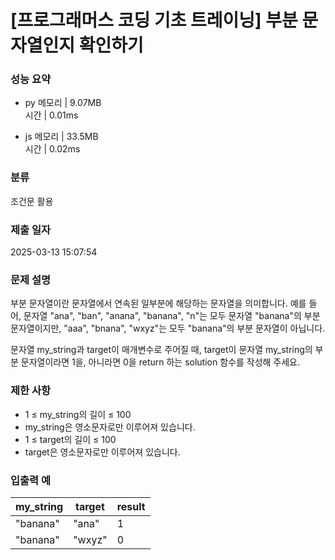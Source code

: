 # [프로그래머스 코딩 기초 트레이닝] 부분 문자열인지 확인하기

### 성능 요약

- py
  메모리 | 9.07MB  
  시간 | 0.01ms

- js
  메모리 | 33.5MB  
  시간 | 0.02ms

### 분류

조건문 활용

### 제출 일자

2025-03-13 15:07:54

### 문제 설명

부분 문자열이란 문자열에서 연속된 일부분에 해당하는 문자열을 의미합니다. 예를 들어, 문자열 "ana", "ban", "anana", "banana", "n"는 모두 문자열 "banana"의 부분 문자열이지만, "aaa", "bnana", "wxyz"는 모두 "banana"의 부분 문자열이 아닙니다.

문자열 my_string과 target이 매개변수로 주어질 때, target이 문자열 my_string의 부분 문자열이라면 1을, 아니라면 0을 return 하는 solution 함수를 작성해 주세요.

### 제한 사항

- 1 ≤ my_string의 길이 ≤ 100
- my_string은 영소문자로만 이루어져 있습니다.
- 1 ≤ target의 길이 ≤ 100
- target은 영소문자로만 이루어져 있습니다.

### 입출력 예

| my_string | target | result |
| --------- | ------ | ------ |
| "banana"  | "ana"  | 1      |
| "banana"  | "wxyz" | 0      |
